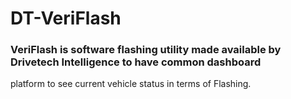 # DT-VeriFlash
### VeriFlash is software flashing utility made available by Drivetech Intelligence to have common dashboard 
platform to see current vehicle status in terms of Flashing.
